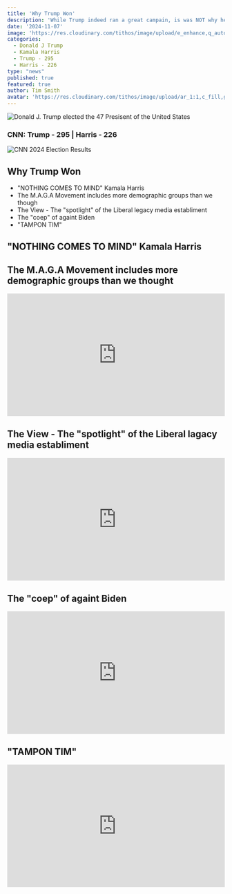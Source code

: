 ```yaml
---
title: 'Why Trump Won'
description: 'While Trump indeed ran a great campain, is was NOT why he won.'
date: '2024-11-07'
image: 'https://res.cloudinary.com/tithos/image/upload/e_enhance,q_auto:eco/e_contrast:0/e_sharpen:100/v1730993816/Screenshot_2024-11-07_at_7.36.34_AM_ayn2cm.avif'
categories:
  - Donald J Trump
  - Kamala Harris
  - Trump - 295
  - Harris - 226
type: "news"
published: true
featured: true
author: Tim Smith
avatar: 'https://res.cloudinary.com/tithos/image/upload/ar_1:1,c_fill,g_auto,q_auto:eco,r_max,w_100/v1703907649/me_f8wxaa.avif'
---
```


<script>
  import { ExternalLink, Image } from '../lib';
</script>

<Image
  src="https://res.cloudinary.com/tithos/image/upload/e_contrast:0,q_auto:eco/e_enhance/v1730991702/Screenshot_2024-11-07_at_5.51.02_AM_zmjwwi.avif"
  alt="Donald J. Trump elected the 47 Presisent of the United States"
/>

### CNN: Trump - 295 | Harris - 226
<Image
  src="https://res.cloudinary.com/tithos/image/upload/e_enhance,q_auto:eco/e_contrast:0/e_sharpen:100/v1730993816/Screenshot_2024-11-07_at_7.36.34_AM_ayn2cm.avif"
  alt="CNN 2024 Election Results"
/>

## Why Trump Won

- "NOTHING COMES TO MIND" Kamala Harris
- The M.A.G.A Movement includes more demographic groups than we though
- The View - The "spotlight" of the Liberal legacy media establiment
- The "coep" of againt Biden
- "TAMPON TIM"

## "NOTHING COMES TO MIND" Kamala Harris



## The M.A.G.A Movement includes more demographic groups than we thought

<iframe width="100%" style="aspect-ratio: 16 / 9"  src="https://www.youtube.com/embed/cQsVMDhg_s4?si=xT7qR03zSsQQcfLe" title="YouTube video player" frameborder="0" allow="accelerometer; autoplay; clipboard-write; encrypted-media; gyroscope; picture-in-picture; web-share" referrerpolicy="strict-origin-when-cross-origin" allowfullscreen></iframe>

## The View - The "spotlight" of the Liberal lagacy media establiment

<iframe width="100%" style="aspect-ratio: 16 / 9" src="https://www.youtube.com/embed/kLOmMg0an4s?si=xYP11POqpt0fPI3q" title="YouTube video player" frameborder="0" allow="accelerometer; autoplay; clipboard-write; encrypted-media; gyroscope; picture-in-picture; web-share" referrerpolicy="strict-origin-when-cross-origin" allowfullscreen></iframe>

## The "coep" of againt Biden

<iframe width="100%" style="aspect-ratio: 16 / 9" src="https://www.youtube.com/embed/0h8soxXtMK8?si=hLM7gS1CO5fQ-Yx7" title="YouTube video player" frameborder="0" allow="accelerometer; autoplay; clipboard-write; encrypted-media; gyroscope; picture-in-picture; web-share" referrerpolicy="strict-origin-when-cross-origin" allowfullscreen></iframe>

## "TAMPON TIM"

<iframe width="100%" style="aspect-ratio: 16 / 9" src="https://www.youtube.com/embed/Jv7kdUcuCF8?si=POvOLU9fNeylflHD" title="YouTube video player" frameborder="0" allow="accelerometer; autoplay; clipboard-write; encrypted-media; gyroscope; picture-in-picture; web-share" referrerpolicy="strict-origin-when-cross-origin" allowfullscreen></iframe>